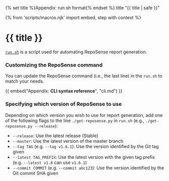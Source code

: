 {% set title %}Appendix: run.sh format{% endset %}
<frontmatter>
  title "{{ title | safe }}"
</frontmatter>

{% from 'scripts/macros.njk' import embed, step with context %}

<h1 class="display-4"><md>{{ title }}</md></h1>

<div class="lead">

[`run.sh`](https://github.com/reposense/publish-RepoSense/blob/master/run.sh) is a script used for automating RepoSense report generation.
</div>

<!-- ------------------------------------------------------------------------------------------------------ -->

### Customizing the RepoSense command

You can update the RepoSense command (i.e., the last line) in the `run.sh` to match your needs.

{{ embed("Appendix: **CLI syntax reference**", "cli.md") }}

<!-- ------------------------------------------------------------------------------------------------------ -->

### Specifying which version of RepoSense to use

Depending on which version you wish to use for report generation, add one of the following flags to the line `./get-reposense.py` in `run.sh` (e.g., `./get-reposense.py --release`):
* `--release`: Use the latest release (Stable)
* `--master`: Use the latest version of the master branch
* `--tag TAG` (e.g. `--tag v1.6.1`): Use the version identified by the Git tag given
* `--latest TAG_PREFIX`: Use the latest version with the given tag prefix (e.g. `--latest v1.6` can use `v1.6.1`)
* `--commit COMMIT` (e.g. `--commit abc123`): Use the version identified by the Git commit SHA given
